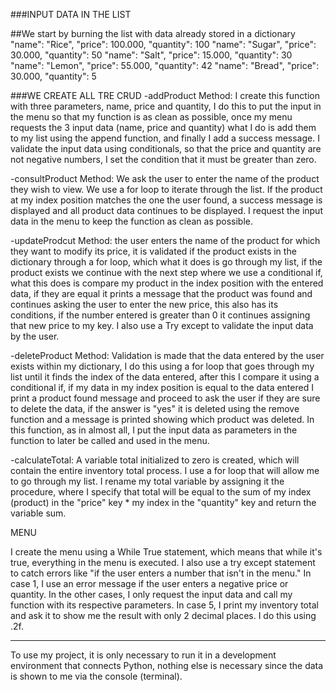 ###INPUT DATA IN THE LIST

##We start by burning the list with data already stored in a dictionary
    "name": "Rice", "price": 100.000, "quantity": 100
    "name": "Sugar", "price": 30.000, "quantity": 50
    "name": "Salt", "price": 15.000, "quantity": 30
    "name": "Lemon", "price": 55.000, "quantity": 42
    "name": "Bread", "price": 30.000, "quantity": 5

###WE CREATE ALL TRE CRUD 
-addProduct Method: I create this function with three parameters, name, price and quantity, I do this to put the input in the menu so that my function is as clean as possible, once my menu requests the 3 input data (name, price and quantity) what I do is add them to my list using the append function, and finally I add a success message.
I validate the input data using conditionals, so that the price and quantity are not negative numbers, I set the condition that it must be greater than zero.

-consultProduct Method: We ask the user to enter the name of the product they wish to view.
We use a for loop to iterate through the list. If the product at my index position matches the one the user found, a success message is displayed and all product data continues to be displayed. I request the input data in the menu to keep the function as clean as possible.

-updateProdcut Method: the user enters the name of the product for which they want to modify its price, it is validated if the product exists in the dictionary through a for loop, which what it does is go through my list, if the product exists we continue with the next step where we use a conditional if, what this does is compare my product in the index position with the entered data, if they are equal it prints a message that the product was found and continues asking the user to enter the new price, this also has its conditions, if the number entered is greater than 0 it continues assigning that new price to my key. I also use a Try except to validate the input data by the user.

-deleteProduct Method: Validation is made that the data entered by the user exists within my dictionary, I do this using a for loop that goes through my list until it finds the index of the data entered, after this I compare it using a conditional if, if my data in my index position is equal to the data entered I print a product found message and proceed to ask the user if they are sure to delete the data, if the answer is "yes" it is deleted using the remove function and a message is printed showing which product was deleted. In this function, as in almost all, I put the input data as parameters in the function to later be called and used in the menu.

-calculateTotal: A variable total initialized to zero is created, which will contain the entire inventory total process. I use a for loop that will allow me to go through my list. I rename my total variable by assigning it the procedure, where I specify that total will be equal to the sum of my index (product) in the "price" key * my index in the "quantity" key and return the variable sum.

MENU

I create the menu using a While True statement, which means that while it's true, everything in the menu is executed. I also use a try except statement to catch errors like "if the user enters a number that isn't in the menu." In case 1, I use an error message if the user enters a negative price or quantity. In the other cases, I only request the input data and call my function with its respective parameters. In case 5, I print my inventory total and ask it to show me the result with only 2 decimal places. I do this using .2f.


---------------------
To use my project, it is only necessary to run it in a development environment that connects Python, nothing else is necessary since the data is shown to me via the console (terminal).